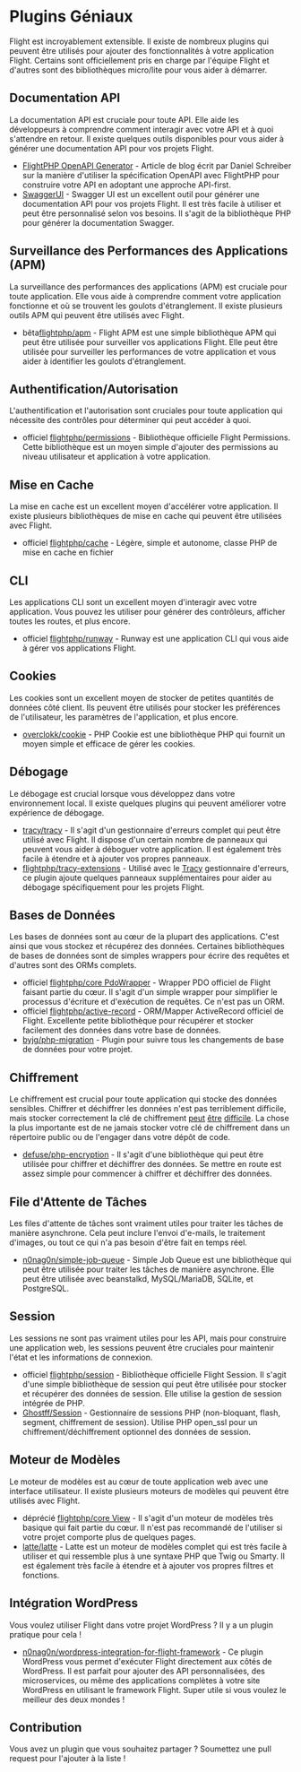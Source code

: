 # Plugins Géniaux

Flight est incroyablement extensible. Il existe de nombreux plugins qui peuvent être utilisés pour ajouter des fonctionnalités à votre application Flight. Certains sont officiellement pris en charge par l'équipe Flight et d'autres sont des bibliothèques micro/lite pour vous aider à démarrer.

## Documentation API

La documentation API est cruciale pour toute API. Elle aide les développeurs à comprendre comment interagir avec votre API et à quoi s'attendre en retour. Il existe quelques outils disponibles pour vous aider à générer une documentation API pour vos projets Flight.

- [FlightPHP OpenAPI Generator](https://dev.to/danielsc/define-generate-and-implement-an-api-first-approach-with-openapi-generator-and-flightphp-1fb3) - Article de blog écrit par Daniel Schreiber sur la manière d'utiliser la spécification OpenAPI avec FlightPHP pour construire votre API en adoptant une approche API-first.
- [SwaggerUI](https://github.com/zircote/swagger-php) - Swagger UI est un excellent outil pour générer une documentation API pour vos projets Flight. Il est très facile à utiliser et peut être personnalisé selon vos besoins. Il s'agit de la bibliothèque PHP pour générer la documentation Swagger.

## Surveillance des Performances des Applications (APM)

La surveillance des performances des applications (APM) est cruciale pour toute application. Elle vous aide à comprendre comment votre application fonctionne et où se trouvent les goulots d'étranglement. Il existe plusieurs outils APM qui peuvent être utilisés avec Flight.
- <span class="badge bg-info">bêta</span>[flightphp/apm](/awesome-plugins/apm) - Flight APM est une simple bibliothèque APM qui peut être utilisée pour surveiller vos applications Flight. Elle peut être utilisée pour surveiller les performances de votre application et vous aider à identifier les goulots d'étranglement.

## Authentification/Autorisation

L'authentification et l'autorisation sont cruciales pour toute application qui nécessite des contrôles pour déterminer qui peut accéder à quoi.

- <span class="badge bg-primary">officiel</span> [flightphp/permissions](/awesome-plugins/permissions) - Bibliothèque officielle Flight Permissions. Cette bibliothèque est un moyen simple d'ajouter des permissions au niveau utilisateur et application à votre application.

## Mise en Cache

La mise en cache est un excellent moyen d'accélérer votre application. Il existe plusieurs bibliothèques de mise en cache qui peuvent être utilisées avec Flight.

- <span class="badge bg-primary">officiel</span> [flightphp/cache](/awesome-plugins/php-file-cache) - Légère, simple et autonome, classe PHP de mise en cache en fichier

## CLI

Les applications CLI sont un excellent moyen d'interagir avec votre application. Vous pouvez les utiliser pour générer des contrôleurs, afficher toutes les routes, et plus encore.

- <span class="badge bg-primary">officiel</span> [flightphp/runway](/awesome-plugins/runway) - Runway est une application CLI qui vous aide à gérer vos applications Flight.

## Cookies

Les cookies sont un excellent moyen de stocker de petites quantités de données côté client. Ils peuvent être utilisés pour stocker les préférences de l'utilisateur, les paramètres de l'application, et plus encore.

- [overclokk/cookie](/awesome-plugins/php-cookie) - PHP Cookie est une bibliothèque PHP qui fournit un moyen simple et efficace de gérer les cookies.

## Débogage

Le débogage est crucial lorsque vous développez dans votre environnement local. Il existe quelques plugins qui peuvent améliorer votre expérience de débogage.

- [tracy/tracy](/awesome-plugins/tracy) - Il s'agit d'un gestionnaire d'erreurs complet qui peut être utilisé avec Flight. Il dispose d'un certain nombre de panneaux qui peuvent vous aider à déboguer votre application. Il est également très facile à étendre et à ajouter vos propres panneaux.
- [flightphp/tracy-extensions](/awesome-plugins/tracy-extensions) - Utilisé avec le [Tracy](/awesome-plugins/tracy) gestionnaire d'erreurs, ce plugin ajoute quelques panneaux supplémentaires pour aider au débogage spécifiquement pour les projets Flight.

## Bases de Données

Les bases de données sont au cœur de la plupart des applications. C'est ainsi que vous stockez et récupérez des données. Certaines bibliothèques de bases de données sont de simples wrappers pour écrire des requêtes et d'autres sont des ORMs complets.

- <span class="badge bg-primary">officiel</span> [flightphp/core PdoWrapper](/awesome-plugins/pdo-wrapper) - Wrapper PDO officiel de Flight faisant partie du cœur. Il s'agit d'un simple wrapper pour simplifier le processus d'écriture et d'exécution de requêtes. Ce n'est pas un ORM.
- <span class="badge bg-primary">officiel</span> [flightphp/active-record](/awesome-plugins/active-record) - ORM/Mapper ActiveRecord officiel de Flight. Excellente petite bibliothèque pour récupérer et stocker facilement des données dans votre base de données.
- [byjg/php-migration](/awesome-plugins/migrations) - Plugin pour suivre tous les changements de base de données pour votre projet.

## Chiffrement

Le chiffrement est crucial pour toute application qui stocke des données sensibles. Chiffrer et déchiffrer les données n'est pas terriblement difficile, mais stocker correctement la clé de chiffrement [peut](https://stackoverflow.com/questions/6767839/where-should-i-store-an-encryption-key-for-php#:~:text=Write%20a%20php%20config%20file%20and%20store%20it,folder%20is%20not%20accessible%20to%20the%20end%20user.) [être](https://www.reddit.com/r/PHP/comments/luqsn/the_encryption_key_where_do_you_store_it/) [difficile](https://security.stackexchange.com/questions/48047/location-to-store-an-encryption-key). La chose la plus importante est de ne jamais stocker votre clé de chiffrement dans un répertoire public ou de l'engager dans votre dépôt de code.

- [defuse/php-encryption](/awesome-plugins/php-encryption) - Il s'agit d'une bibliothèque qui peut être utilisée pour chiffrer et déchiffrer des données. Se mettre en route est assez simple pour commencer à chiffrer et déchiffrer des données.

## File d'Attente de Tâches

Les files d'attente de tâches sont vraiment utiles pour traiter les tâches de manière asynchrone. Cela peut inclure l'envoi d'e-mails, le traitement d'images, ou tout ce qui n'a pas besoin d'être fait en temps réel.

- [n0nag0n/simple-job-queue](/awesome-plugins/simple-job-queue) - Simple Job Queue est une bibliothèque qui peut être utilisée pour traiter les tâches de manière asynchrone. Elle peut être utilisée avec beanstalkd, MySQL/MariaDB, SQLite, et PostgreSQL.

## Session

Les sessions ne sont pas vraiment utiles pour les API, mais pour construire une application web, les sessions peuvent être cruciales pour maintenir l'état et les informations de connexion.

- <span class="badge bg-primary">officiel</span> [flightphp/session](/awesome-plugins/session) - Bibliothèque officielle Flight Session. Il s'agit d'une simple bibliothèque de session qui peut être utilisée pour stocker et récupérer des données de session. Elle utilise la gestion de session intégrée de PHP.
- [Ghostff/Session](/awesome-plugins/ghost-session) - Gestionnaire de sessions PHP (non-bloquant, flash, segment, chiffrement de session). Utilise PHP open_ssl pour un chiffrement/déchiffrement optionnel des données de session.

## Moteur de Modèles

Le moteur de modèles est au cœur de toute application web avec une interface utilisateur. Il existe plusieurs moteurs de modèles qui peuvent être utilisés avec Flight.

- <span class="badge bg-warning">déprécié</span> [flightphp/core View](/learn#views) - Il s'agit d'un moteur de modèles très basique qui fait partie du cœur. Il n'est pas recommandé de l'utiliser si votre projet comporte plus de quelques pages.
- [latte/latte](/awesome-plugins/latte) - Latte est un moteur de modèles complet qui est très facile à utiliser et qui ressemble plus à une syntaxe PHP que Twig ou Smarty. Il est également très facile à étendre et à ajouter vos propres filtres et fonctions.

## Intégration WordPress

Vous voulez utiliser Flight dans votre projet WordPress ? Il y a un plugin pratique pour cela !

- [n0nag0n/wordpress-integration-for-flight-framework](/awesome-plugins/n0nag0n_wordpress) - Ce plugin WordPress vous permet d'exécuter Flight directement aux côtés de WordPress. Il est parfait pour ajouter des API personnalisées, des microservices, ou même des applications complètes à votre site WordPress en utilisant le framework Flight. Super utile si vous voulez le meilleur des deux mondes !

## Contribution

Vous avez un plugin que vous souhaitez partager ? Soumettez une pull request pour l'ajouter à la liste !